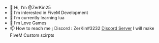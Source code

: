 - 👋 Hi, I’m @ZerKin25
- 👀 I’m interested in FiveM Development
- 🌱 I’m currently learning lua
- 💞️ I’m Love Games
- 📫 How to reach me  ; Discord       : ZerKin#3232
                        [Discord Server](https://discord.gg/wFvjmnWbb5)
I will make FiveM Custom scirpts

<!---
ZerKin25/ZerKin25 is a ✨ special ✨ repository because its `README.md` (this file) appears on your GitHub profile.
You can click the Preview link to take a look at your changes.
--->
